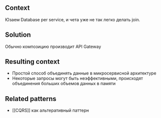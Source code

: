 
## Context
Юзаем Database per service, и чета уже не так легко делать join.

## Solution
Обычно композицию производит API Gateway

## Resulting context
* Простой способ объединять данные в микросервисной архитектуре
* Некоторые запросы могут быть неэффективными, происходят объединения больших объемов данных в памяти
## Related patterns
* [[CQRS]] как альтеративный паттерн
